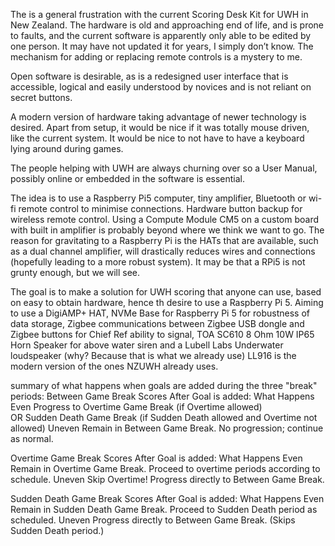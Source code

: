 The is a general frustration with the current Scoring Desk Kit for UWH in New Zealand.  The hardware is old and approaching end of life, and is prone to faults, and the current software is apparently only able to be edited by one person. It may have not updated it for years, I simply don’t know.  The mechanism for adding or replacing remote controls is a mystery to me. 

Open software is desirable, as is a redesigned user interface that is accessible, logical and easily understood by novices and is not reliant on secret buttons. 

A modern version of hardware taking advantage of newer technology is desired.  Apart from setup, it would be nice if it was totally mouse driven, like the current system.  It would be nice to not have to have a keyboard lying around during games. 

The people helping with UWH are always churning over so a User Manual, possibly online or embedded in the software is essential. 

The idea is to use a Raspberry Pi5 computer, tiny amplifier, Bluetooth or wi-fi remote control to minimise connections.  Hardware button backup for wireless remote control.  Using a Compute Module CM5 on a custom board with built in amplifier is probably beyond where we think we want to go.  The reason for gravitating to a Raspberry Pi is the HATs that are available, such as a dual channel amplifier, will drastically reduces wires and connections (hopefully leading to a more robust system). It may be that a RPi5 is not grunty enough, but we will see.

The goal is to make a solution for UWH scoring that anyone can use, based on easy to obtain hardware, hence th desire to use a Raspberry Pi 5.  Aiming to use a DigiAMP+ HAT, NVMe Base for Raspberry Pi 5 for robustness of data storage, Zigbee communications between Zigbee USB dongle and Zigbee buttons for Chief Ref ability to signal, TOA SC610 8 Ohm 10W IP65 Horn Speaker for above water siren and a Lubell Labs Underwater loudspeaker (why? Because that is what we already use) LL916 is the modern version of the ones NZUWH already uses.

summary of what happens when goals are added during the three "break" periods:
Between Game Break
Scores After Goal	is added: What Happens
Even	Progress to Overtime Game Break (if Overtime allowed)<br>OR Sudden Death Game Break (if Sudden Death allowed and Overtime not allowed)
Uneven	Remain in Between Game Break. No progression; continue as normal.

Overtime Game Break
Scores After Goal	is added: What Happens
Even	Remain in Overtime Game Break. Proceed to overtime periods according to schedule.
Uneven	Skip Overtime! Progress directly to Between Game Break.

Sudden Death Game Break
Scores After Goal	is added: What Happens
Even	Remain in Sudden Death Game Break. Proceed to Sudden Death period as scheduled.
Uneven	Progress directly to Between Game Break. (Skips Sudden Death period.)

